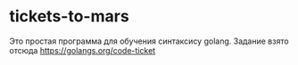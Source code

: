 # tickets-to-mars
Это простая программа для обучения синтаксису golang.
Задание взято отсюда https://golangs.org/code-ticket
